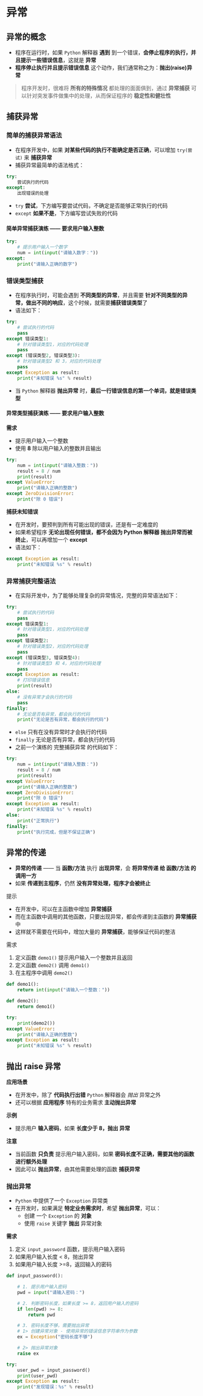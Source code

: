 # 异常
## 异常的概念
- 程序在运行时，如果 `Python` 解释器 **遇到** 到一个错误，**会停止程序的执行，并且提示一些错误信息**，这就是 **异常**
- **程序停止执行并且提示错误信息** 这个动作，我们通常称之为：**抛出(raise)异常**
> 程序开发时，很难将 **所有的特殊情况** 都处理的面面俱到，通过 **异常捕获** 可以针对突发事件做集中的处理，从而保证程序的 **稳定性和健壮性**

## 捕获异常
### 简单的捕获异常语法
- 在程序开发中，如果 **对某些代码的执行不能确定是否正确**，可以增加 `try(尝试)` 来 **捕获异常**
- 捕获异常最简单的语法格式：
```python
try:
    尝试执行的代码
except:
    出现错误的处理
```
- `try` **尝试**，下方编写要尝试代码，不确定是否能够正常执行的代码
- `except` **如果不是**，下方编写尝试失败的代码

#### 简单异常捕获演练 —— 要求用户输入整数
```python
try:
    # 提示用户输入一个数字
    num = int(input("请输入数字："))
except:
    print("请输入正确的数字")
```

### 错误类型捕获
- 在程序执行时，可能会遇到 **不同类型的异常**，并且需要 **针对不同类型的异常，做出不同的响应**，这个时候，就需要**捕获错误类型**了
- 语法如下：
```python
try:
    # 尝试执行的代码
    pass
except 错误类型1:
    # 针对错误类型1，对应的代码处理
    pass
except (错误类型2, 错误类型3):
    # 针对错误类型2 和 3，对应的代码处理
    pass
except Exception as result:
    print("未知错误 %s" % result)
```
- 当 `Python` 解释器 **抛出异常** 时，**最后一行错误信息的第一个单词，就是错误类型**

#### 异常类型捕获演练 —— 要求用户输入整数
**需求**
- 提示用户输入一个整数
- 使用 **8** 除以用户输入的整数并且输出
```python
try:
    num = int(input("请输入整数："))
    result = 8 / num
    print(result)
except ValueError:
    print("请输入正确的整数")
except ZeroDivisionError:
    print("除 0 错误")
```

**捕获未知错误**
- 在开发时，要预判到所有可能出现的错误，还是有一定难度的
- 如果希望程序 **无论出现任何错误，都不会因为 Python 解释器 抛出异常而被终止**，可以再增加一个 **except**
- 语法如下：
```python
except Exception as result:
    print("未知错误 %s" % result)
```

### 异常捕获完整语法
- 在实际开发中，为了能够处理复杂的异常情况，完整的异常语法如下：
```python
try:
    # 尝试执行的代码
    pass
except 错误类型1:
    # 针对错误类型1，对应的代码处理
    pass
except 错误类型2:
    # 针对错误类型2，对应的代码处理
    pass
except (错误类型3, 错误类型4):
    # 针对错误类型3 和 4，对应的代码处理
    pass
except Exception as result:
    # 打印错误信息
    print(result)
else:
    # 没有异常才会执行的代码
    pass
finally:
    # 无论是否有异常，都会执行的代码
    print("无论是否有异常，都会执行的代码")
```

- `else` 只有在没有异常时才会执行的代码
- `finally` 无论是否有异常，都会执行的代码
- 之前一个演练的 完整捕获异常 的代码如下：
```python
try:
    num = int(input("请输入整数："))
    result = 8 / num
    print(result)
except ValueError:
    print("请输入正确的整数")
except ZeroDivisionError:
    print("除 0 错误")
except Exception as result:
    print("未知错误 %s" % result)
else:
    print("正常执行")
finally:
    print("执行完成，但是不保证正确")
```

## 异常的传递
- **异常的传递** —— 当 **函数/方法** 执行 **出现异常**，会 **将异常传递 给 函数/方法 的 调用一方**
- 如果 **传递到主程序**，仍然 **没有异常处理，程序才会被终止**

提示
- 在开发中，可以在主函数中增加 **异常捕获**
- 而在主函数中调用的其他函数，只要出现异常，都会传递到主函数的 **异常捕获** 中
- 这样就不需要在代码中，增加大量的 **异常捕获**，能够保证代码的整洁

需求
1. 定义函数 `demo1()` 提示用户输入一个整数并且返回
2. 定义函数 `demo2()` 调用 `demo1()`
3. 在主程序中调用 `demo2()`
```python
def demo1():
    return int(input("请输入一个整数："))

def demo2():
    return demo1()

try:
    print(demo2())
except ValueError:
    print("请输入正确的整数")
except Exception as result:
    print("未知错误 %s" % result)
```

## 抛出 raise 异常
**应用场景**
- 在开发中，除了 **代码执行出错** `Python` 解释器会 *抛出* 异常之外
- 还可以根据 **应用程序** 特有的业务需求 **主动抛出异常**

**示例**
- 提示用户 **输入密码**，如果 **长度少于 8，抛出 异常**

**注意**
- 当前函数 **只负责** 提示用户输入密码，如果 **密码长度不正确，需要其他的函数进行额外处理**
- 因此可以 **抛出异常**，由其他需要处理的函数 **捕获异常**

### 抛出异常
- `Python` 中提供了一个 `Exception` 异常类
- 在开发时，如果满足 **特定业务需求时**，希望 **抛出异常**，可以：
    - 创建 一个 `Exception` 的 **对象**
    - 使用 `raise` 关键字 **抛出** 异常对象

**需求**
1. 定义 `input_password` 函数，提示用户输入密码
2. 如果用户输入长度 < 8，抛出异常
3. 如果用户输入长度 >=8，返回输入的密码

```python
def input_password():

    # 1. 提示用户输入密码
    pwd = input("请输入密码：")

    # 2. 判断密码长度，如果长度 >= 8，返回用户输入的密码
    if len(pwd) >= 8:
        return pwd

    # 3. 密码长度不够，需要抛出异常
    # 1> 创建异常对象 - 使用异常的错误信息字符串作为参数
    ex = Exception("密码长度不够")

    # 2> 抛出异常对象
    raise ex

try:
    user_pwd = input_password()
    print(user_pwd)
except Exception as result:
    print("发现错误：%s" % result)
```
